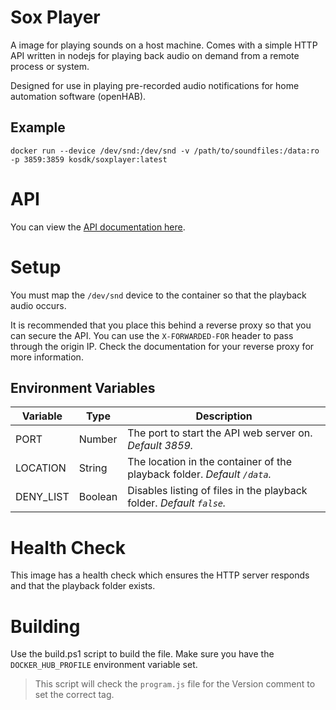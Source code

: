 # Sox Player

A image for playing sounds on a host machine.
Comes with a simple HTTP API written in nodejs for playing back audio on demand from a remote process or system.

Designed for use in playing pre-recorded audio notifications for home automation software (openHAB).

## Example

`docker run --device /dev/snd:/dev/snd -v /path/to/soundfiles:/data:ro -p 3859:3859 kosdk/soxplayer:latest`

# API

You can view the [API documentation here](/APIDOCS.md).

# Setup

You must map the `/dev/snd` device to the container so that the playback audio occurs.

It is recommended that you place this behind a reverse proxy so that you can secure the API.
You can use the `X-FORWARDED-FOR` header to pass through the origin IP.
Check the documentation for your reverse proxy for more information.

## Environment Variables

| Variable  | Type    | Description                                                              |
| --------- | ------- | ------------------------------------------------------------------------ |
| PORT      | Number  | The port to start the API web server on. *Default 3859.*                 |
| LOCATION  | String  | The location in the container of the playback folder. *Default `/data`.* |    
| DENY_LIST | Boolean | Disables listing of files in the playback folder. *Default `false`.*     |

# Health Check

This image has a health check which ensures the HTTP server responds and that the playback folder exists.

# Building

Use the build.ps1 script to build the file.
Make sure you have the `DOCKER_HUB_PROFILE` environment variable set.

> This script will check the `program.js` file for the Version comment to set the correct tag.